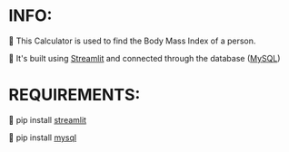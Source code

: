 # INFO:

 🌟 This Calculator is used to find the Body Mass Index of a person.

 🌟  It's built using [Streamlit](https://streamlit.io/) and connected through the database ([MySQL](https://www.mysql.com/))

# REQUIREMENTS:

🌟 pip install [streamlit](https://pypi.org/project/streamlit/)

🌟 pip install [mysql](https://pypi.org/project/mysql-connector-python/)

